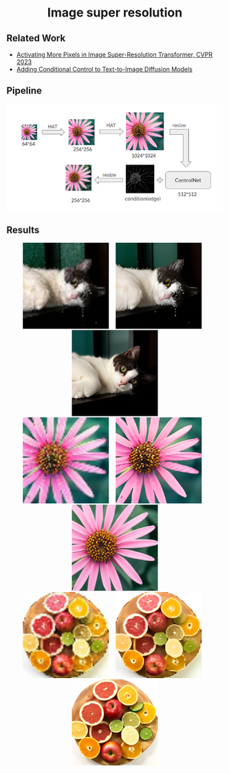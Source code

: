<h1 align="center">Image super resolution</h1>

## Related Work
- [ Activating More Pixels in Image Super-Resolution Transformer, CVPR 2023 ](https://github.com/XPixelGroup/HAT?tab=readme-ov-file)
- [ Adding Conditional Control to Text-to-Image Diffusion Models ](https://github.com/lllyasviel/ControlNet?tab=readme-ov-file)

## Pipeline
<div align="center">
  <img src="./assets/Our.png">
</div>

## Results
<div align="center">
  <img width="200" src="./result/cat_raw.png" alt="raw" />&nbsp;&nbsp;&nbsp;
  <img width="200" src="./result/HAT_HAT_cat.png" alt="HAT_HAT" />&nbsp;&nbsp;&nbsp;
  <img width="200" src="./result/HAT_ControlNet_cat.png" alt="HAT_HAT_ControlNet" />
</div>

<div align="center">
  <img width="200" src="./result/flower_raw.png" alt="raw" />&nbsp;&nbsp;&nbsp;
  <img width="200" src="./result/HAT_HAT_flower.png" alt="HAT_HAT" />&nbsp;&nbsp;&nbsp;
  <img width="200" src="./result/HAT_ControlNet_flower.png" alt="HAT_HAT_ControlNet" />
</div>

<div align="center">
  <img width="200" src="./result/fruit_raw.png" alt="raw" />&nbsp;&nbsp;&nbsp;
  <img width="200" src="./result/HAT_HAT_fruit.png" alt="HAT_HAT" />&nbsp;&nbsp;&nbsp;
  <img width="200" src="./result/HAT_ControlNet_fruit.png" alt="HAT_HAT_ControlNet" />
</div>

   
  

